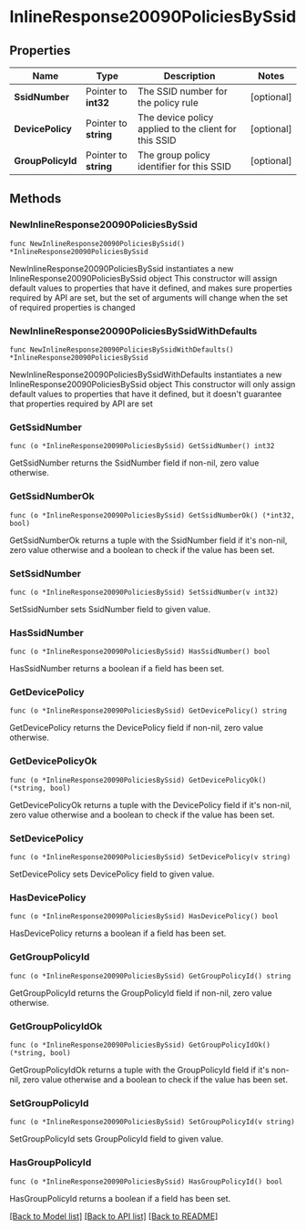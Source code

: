 # InlineResponse20090PoliciesBySsid

## Properties

Name | Type | Description | Notes
------------ | ------------- | ------------- | -------------
**SsidNumber** | Pointer to **int32** | The SSID number for the policy rule | [optional] 
**DevicePolicy** | Pointer to **string** | The device policy applied to the client for this SSID | [optional] 
**GroupPolicyId** | Pointer to **string** | The group policy identifier for this SSID | [optional] 

## Methods

### NewInlineResponse20090PoliciesBySsid

`func NewInlineResponse20090PoliciesBySsid() *InlineResponse20090PoliciesBySsid`

NewInlineResponse20090PoliciesBySsid instantiates a new InlineResponse20090PoliciesBySsid object
This constructor will assign default values to properties that have it defined,
and makes sure properties required by API are set, but the set of arguments
will change when the set of required properties is changed

### NewInlineResponse20090PoliciesBySsidWithDefaults

`func NewInlineResponse20090PoliciesBySsidWithDefaults() *InlineResponse20090PoliciesBySsid`

NewInlineResponse20090PoliciesBySsidWithDefaults instantiates a new InlineResponse20090PoliciesBySsid object
This constructor will only assign default values to properties that have it defined,
but it doesn't guarantee that properties required by API are set

### GetSsidNumber

`func (o *InlineResponse20090PoliciesBySsid) GetSsidNumber() int32`

GetSsidNumber returns the SsidNumber field if non-nil, zero value otherwise.

### GetSsidNumberOk

`func (o *InlineResponse20090PoliciesBySsid) GetSsidNumberOk() (*int32, bool)`

GetSsidNumberOk returns a tuple with the SsidNumber field if it's non-nil, zero value otherwise
and a boolean to check if the value has been set.

### SetSsidNumber

`func (o *InlineResponse20090PoliciesBySsid) SetSsidNumber(v int32)`

SetSsidNumber sets SsidNumber field to given value.

### HasSsidNumber

`func (o *InlineResponse20090PoliciesBySsid) HasSsidNumber() bool`

HasSsidNumber returns a boolean if a field has been set.

### GetDevicePolicy

`func (o *InlineResponse20090PoliciesBySsid) GetDevicePolicy() string`

GetDevicePolicy returns the DevicePolicy field if non-nil, zero value otherwise.

### GetDevicePolicyOk

`func (o *InlineResponse20090PoliciesBySsid) GetDevicePolicyOk() (*string, bool)`

GetDevicePolicyOk returns a tuple with the DevicePolicy field if it's non-nil, zero value otherwise
and a boolean to check if the value has been set.

### SetDevicePolicy

`func (o *InlineResponse20090PoliciesBySsid) SetDevicePolicy(v string)`

SetDevicePolicy sets DevicePolicy field to given value.

### HasDevicePolicy

`func (o *InlineResponse20090PoliciesBySsid) HasDevicePolicy() bool`

HasDevicePolicy returns a boolean if a field has been set.

### GetGroupPolicyId

`func (o *InlineResponse20090PoliciesBySsid) GetGroupPolicyId() string`

GetGroupPolicyId returns the GroupPolicyId field if non-nil, zero value otherwise.

### GetGroupPolicyIdOk

`func (o *InlineResponse20090PoliciesBySsid) GetGroupPolicyIdOk() (*string, bool)`

GetGroupPolicyIdOk returns a tuple with the GroupPolicyId field if it's non-nil, zero value otherwise
and a boolean to check if the value has been set.

### SetGroupPolicyId

`func (o *InlineResponse20090PoliciesBySsid) SetGroupPolicyId(v string)`

SetGroupPolicyId sets GroupPolicyId field to given value.

### HasGroupPolicyId

`func (o *InlineResponse20090PoliciesBySsid) HasGroupPolicyId() bool`

HasGroupPolicyId returns a boolean if a field has been set.


[[Back to Model list]](../README.md#documentation-for-models) [[Back to API list]](../README.md#documentation-for-api-endpoints) [[Back to README]](../README.md)



